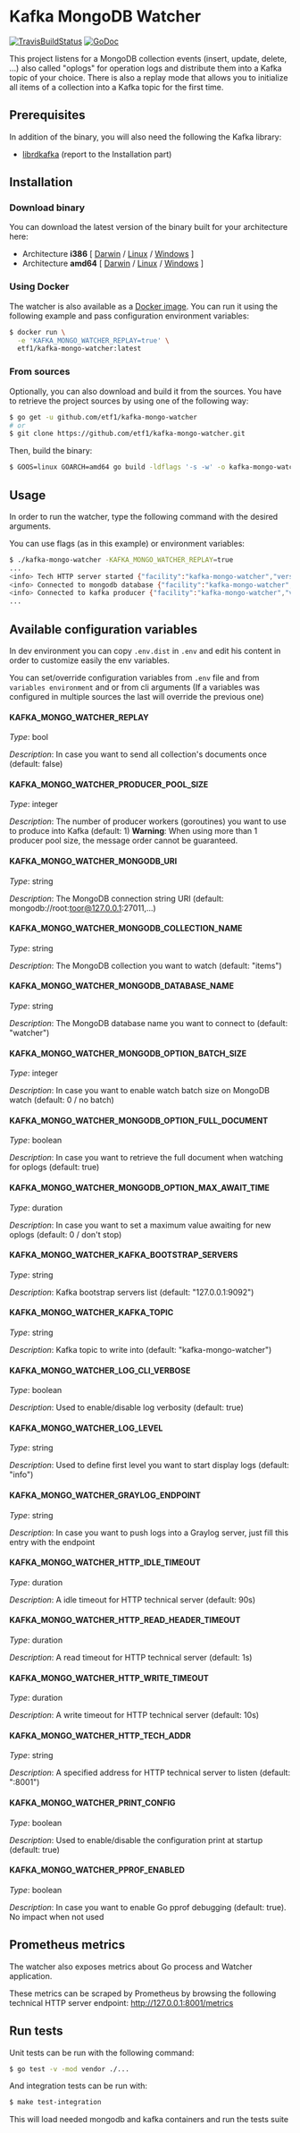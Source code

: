 # Kafka MongoDB Watcher

[![TravisBuildStatus](https://api.travis-ci.org/etf1/kafka-mongo-watcher.svg?branch=master)](https://travis-ci.org/etf1/kafka-mongo-watcher)
[![GoDoc](https://godoc.org/github.com/etf1/kafka-mongo-watcher?status.png)](https://godoc.org/github.com/etf1/kafka-mongo-watcher)

This project listens for a MongoDB collection events (insert, update, delete, ...) also called "oplogs" for operation logs and distribute them into a Kafka topic of your choice.
There is also a replay mode that allows you to initialize all items of a collection into a Kafka topic for the first time.

## Prerequisites

In addition of the binary, you will also need the following the Kafka library:

* [librdkafka](https://github.com/edenhill/librdkafka) (report to the Installation part)

## Installation

### Download binary

You can download the latest version of the binary built for your architecture here:

* Architecture **i386** [
    [Darwin](https://github.com/etf1/kafka-mongo-watcher/releases/latest/download/kafka-mongo-watcher-darwin-386) /
    [Linux](https://github.com/etf1/kafka-mongo-watcher/releases/latest/download/kafka-mongo-watcher-linux-386) /
    [Windows](https://github.com/etf1/kafka-mongo-watcher/releases/latest/download/kafka-mongo-watcher-windows-386.exe)
]
* Architecture **amd64** [
    [Darwin](https://github.com/etf1/kafka-mongo-watcher/releases/latest/download/kafka-mongo-watcher-darwin-amd64) /
    [Linux](https://github.com/etf1/kafka-mongo-watcher/releases/latest/download/kafka-mongo-watcher-linux-amd64) /
    [Windows](https://github.com/etf1/kafka-mongo-watcher/releases/latest/download/kafka-mongo-watcher-windows-amd64.exe)
]

### Using Docker

The watcher is also available as a [Docker image](https://hub.docker.com/r/etf1/kafka-mongo-watcher).
You can run it using the following example and pass configuration environment variables:

```bash
$ docker run \
  -e 'KAFKA_MONGO_WATCHER_REPLAY=true' \
  etf1/kafka-mongo-watcher:latest
```

### From sources

Optionally, you can also download and build it from the sources. You have to retrieve the project sources by using one of the following way:

```bash
$ go get -u github.com/etf1/kafka-mongo-watcher
# or
$ git clone https://github.com/etf1/kafka-mongo-watcher.git
```

Then, build the binary:
```bash
$ GOOS=linux GOARCH=amd64 go build -ldflags '-s -w' -o kafka-mongo-watcher ./cmd/watcher/
```

## Usage

In order to run the watcher, type the following command with the desired arguments.

You can use flags (as in this example) or environment variables:

```bash
$ ./kafka-mongo-watcher -KAFKA_MONGO_WATCHER_REPLAY=true
...
<info> Tech HTTP server started {"facility":"kafka-mongo-watcher","version":"wip","addr":":8001","file":"/usr/local/Cellar/go/1.14/libexec/src/runtime/asm_amd64.s","line":1373}
<info> Connected to mongodb database {"facility":"kafka-mongo-watcher","version":"wip","uri":"mongodb://root:toor@127.0.0.1:27011,127.0.0.1:27012,127.0.0.1:27013/watcher?replicaSet=replicaset\u0026authSource=admin"}
<info> Connected to kafka producer {"facility":"kafka-mongo-watcher","version":"wip","bootstrao-servers":"127.0.0.1:9092"}
...
```

## Available configuration variables

In dev environment you can copy `.env.dist` in `.env` and edit his content in order to customize easily the env variables.

You can set/override configuration variables from `.env` file and from `variables environment` and or from cli arguments 
(If a variables was configured in multiple sources the last will override the previous one) 

#### KAFKA_MONGO_WATCHER_REPLAY
*Type*: bool

*Description*: In case you want to send all collection's documents once (default: false)

#### KAFKA_MONGO_WATCHER_PRODUCER_POOL_SIZE
*Type*: integer

*Description*: The number of producer workers (goroutines) you want to use to produce into Kafka (default: 1)
**Warning**: When using more than 1 producer pool size, the message order cannot be guaranteed.

#### KAFKA_MONGO_WATCHER_MONGODB_URI
*Type*: string

*Description*: The MongoDB connection string URI (default: mongodb://root:toor@127.0.0.1:27011,...)

#### KAFKA_MONGO_WATCHER_MONGODB_COLLECTION_NAME
*Type*: string

*Description*: The MongoDB collection you want to watch (default: "items")

#### KAFKA_MONGO_WATCHER_MONGODB_DATABASE_NAME
*Type*: string

*Description*: The MongoDB database name you want to connect to (default: "watcher") 

#### KAFKA_MONGO_WATCHER_MONGODB_OPTION_BATCH_SIZE
*Type*: integer

*Description*: In case you want to enable watch batch size on MongoDB watch (default: 0 / no batch)

#### KAFKA_MONGO_WATCHER_MONGODB_OPTION_FULL_DOCUMENT
*Type*: boolean

*Description*: In case you want to retrieve the full document when watching for oplogs (default: true)

#### KAFKA_MONGO_WATCHER_MONGODB_OPTION_MAX_AWAIT_TIME
*Type*: duration

*Description*: In case you want to set a maximum value awaiting for new oplogs (default: 0 / don't stop)

#### KAFKA_MONGO_WATCHER_KAFKA_BOOTSTRAP_SERVERS
*Type*: string

*Description*: Kafka bootstrap servers list (default: "127.0.0.1:9092")

#### KAFKA_MONGO_WATCHER_KAFKA_TOPIC
*Type*: string

*Description*: Kafka topic to write into (default: "kafka-mongo-watcher")

#### KAFKA_MONGO_WATCHER_LOG_CLI_VERBOSE
*Type*: boolean

*Description*: Used to enable/disable log verbosity (default: true)

#### KAFKA_MONGO_WATCHER_LOG_LEVEL
*Type*: string

*Description*: Used to define first level you want to start display logs (default: "info")

#### KAFKA_MONGO_WATCHER_GRAYLOG_ENDPOINT
*Type*: string

*Description*: In case you want to push logs into a Graylog server, just fill this entry with the endpoint

#### KAFKA_MONGO_WATCHER_HTTP_IDLE_TIMEOUT
*Type*: duration

*Description*: A idle timeout for HTTP technical server (default: 90s)

#### KAFKA_MONGO_WATCHER_HTTP_READ_HEADER_TIMEOUT
*Type*: duration

*Description*: A read timeout for HTTP technical server (default: 1s) 

#### KAFKA_MONGO_WATCHER_HTTP_WRITE_TIMEOUT
*Type*: duration

*Description*: A write timeout for HTTP technical server (default: 10s)

#### KAFKA_MONGO_WATCHER_HTTP_TECH_ADDR
*Type*: string

*Description*: A specified address for HTTP technical server to listen (default: ":8001")

#### KAFKA_MONGO_WATCHER_PRINT_CONFIG
*Type*: boolean

*Description*: Used to enable/disable the configuration print at startup (default: true)

#### KAFKA_MONGO_WATCHER_PPROF_ENABLED
*Type*: boolean

*Description*: In case you want to enable Go pprof debugging (default: true). No impact when not used

## Prometheus metrics

The watcher also exposes metrics about Go process and Watcher application.

These metrics can be scraped by Prometheus by browsing the following technical HTTP server endpoint: http://127.0.0.1:8001/metrics

## Run tests

Unit tests can be run with the following command:

```bash
$ go test -v -mod vendor ./...
```

And integration tests can be run with:

```bash
$ make test-integration
```

This will load needed mongodb and kafka containers and run the tests suite
